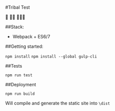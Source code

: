 #Tribal Test

:checkered_flag:   :running::running:     :running::running::running:

##Stack:

- Webpack + ES6/7

##Getting started:

`npm install`
`npm install --global gulp-cli`

##Tests

`npm run test`


##Deployment

`npm run build`

Will compile and generate the static site into `\dist`
